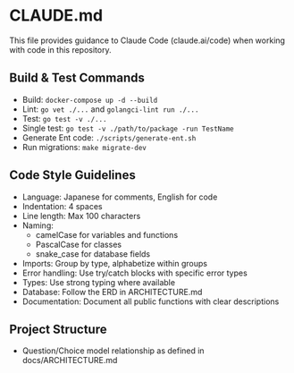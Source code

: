 # CLAUDE.md

This file provides guidance to Claude Code (claude.ai/code) when working with code in this repository.

## Build & Test Commands
- Build: `docker-compose up -d --build`
- Lint: `go vet ./...` and `golangci-lint run ./...`
- Test: `go test -v ./...`
- Single test: `go test -v ./path/to/package -run TestName`
- Generate Ent code: `./scripts/generate-ent.sh`
- Run migrations: `make migrate-dev`

## Code Style Guidelines
- Language: Japanese for comments, English for code
- Indentation: 4 spaces
- Line length: Max 100 characters
- Naming: 
  - camelCase for variables and functions
  - PascalCase for classes
  - snake_case for database fields
- Imports: Group by type, alphabetize within groups
- Error handling: Use try/catch blocks with specific error types
- Types: Use strong typing where available
- Database: Follow the ERD in ARCHITECTURE.md
- Documentation: Document all public functions with clear descriptions

## Project Structure
- Question/Choice model relationship as defined in docs/ARCHITECTURE.md
